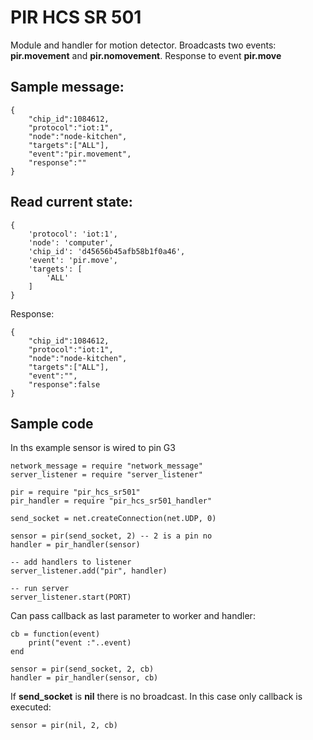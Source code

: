 # PIR HCS SR 501

Module and handler for motion detector. Broadcasts two events: **pir.movement** and **pir.nomovement**.
Response to event **pir.move**

## Sample message:

    {
        "chip_id":1084612,
        "protocol":"iot:1",
        "node":"node-kitchen",
        "targets":["ALL"],
        "event":"pir.movement",
        "response":""
    }

## Read current state:

    {
        'protocol': 'iot:1',
        'node': 'computer',
        'chip_id': 'd45656b45afb58b1f0a46',
        'event': 'pir.move',
        'targets': [
            'ALL'
        ]
    }
    
Response:
    
    {
        "chip_id":1084612,
        "protocol":"iot:1",
        "node":"node-kitchen",
        "targets":["ALL"],
        "event":"",
        "response":false
    }


## Sample code

In ths example sensor is wired to pin G3

    network_message = require "network_message"
    server_listener = require "server_listener"
    
    pir = require "pir_hcs_sr501"
    pir_handler = require "pir_hcs_sr501_handler"
    
    send_socket = net.createConnection(net.UDP, 0)
    
    sensor = pir(send_socket, 2) -- 2 is a pin no
    handler = pir_handler(sensor)
    
    -- add handlers to listener
    server_listener.add("pir", handler)

    -- run server
    server_listener.start(PORT)
        
Can pass callback as last parameter to worker and handler: 
        
    cb = function(event)
        print("event :"..event)
    end
     
    sensor = pir(send_socket, 2, cb)
    handler = pir_handler(sensor, cb)        
    
If **send_socket** is **nil** there is no broadcast. In this case only callback is executed:   
  
    sensor = pir(nil, 2, cb) 
    
    